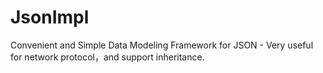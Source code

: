 # JsonImpl
Convenient and Simple Data Modeling Framework for JSON - Very useful for network protocol，and support inheritance.
